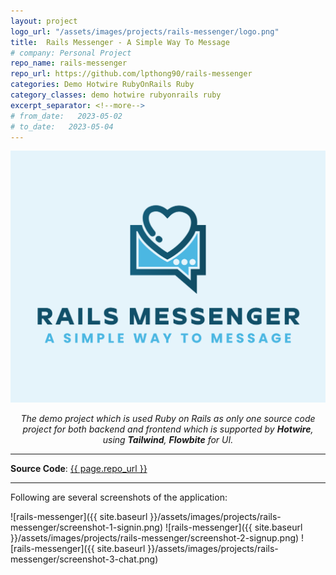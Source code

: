 ```yaml
---
layout: project
logo_url: "/assets/images/projects/rails-messenger/logo.png"
title:  Rails Messenger - A Simple Way To Message
# company: Personal Project
repo_name: rails-messenger
repo_url: https://github.com/lpthong90/rails-messenger
categories: Demo Hotwire RubyOnRails Ruby
category_classes: demo hotwire rubyonrails ruby
excerpt_separator: <!--more-->
# from_date:   2023-05-02
# to_date:   2023-05-04
---
```


<p align="center">
  <a href="/assets/images/projects/rails-messenger/thumnail.png">
    <img class="project-thumnail" src="/assets/images/projects/rails-messenger/thumnail.png" alt="Rails Messenger">
  </a>
</p>
<p align="center">
  <em>The demo project which is used Ruby on Rails as only one source code project for both backend and frontend which is supported by <b>Hotwire</b>, using <b>Tailwind</b>, <b>Flowbite</b> for UI.</em>
</p>
<!--more-->

---

**Source  Code**: <a href="{{ page.repo_url }}" target="_blank">{{ page.repo_url }}</a>

---

Following are several screenshots of the application:

<span class="">![rails-messenger]({{ site.baseurl }}/assets/images/projects/rails-messenger/screenshot-1-signin.png)</span>
<span class="">![rails-messenger]({{ site.baseurl }}/assets/images/projects/rails-messenger/screenshot-2-signup.png)</span>
<span class="">![rails-messenger]({{ site.baseurl }}/assets/images/projects/rails-messenger/screenshot-3-chat.png)</span>

<!-- • Design, develop and monitor high performance trading bots with signals based on news.

• Cooperate with R&D Team to integrate and deploy AI based services for extracting trading signals based on news.


• Design and develop scalable backtesting processes for saving time to get faster feedback results to improve AI models.

• Optimize infrastructure to save cost but still get high performance.

• Config CI/CD for testing and deploying systems safety and automatically.

• With this project, we have a bot is quite fast, it takes around 1 to 4 seconds delay to execute a trade on Binance after an impacted news released.

• Tech stack: Node.js, Python, FastAPI, Redis, AWS RDS(Postgresql), Docker, Gitlab CI/CD, AWS EKS(Kubernetes), Terraform, Ansible -->